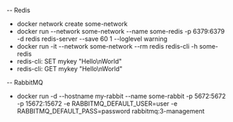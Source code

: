 -- Redis
-  docker network create some-network
-  docker run --network some-network --name some-redis -p 6379:6379 -d redis redis-server --save 60 1 --loglevel warning
-  docker run -it --network some-network --rm redis redis-cli -h some-redis
-  redis-cli: SET mykey "Hello\nWorld"
-  redis-cli: GET mykey "Hello\nWorld"

-- RabbitMQ
- docker run -d --hostname my-rabbit --name some-rabbit -p 5672:5672 -p 15672:15672 -e RABBITMQ_DEFAULT_USER=user -e RABBITMQ_DEFAULT_PASS=password rabbitmq:3-management